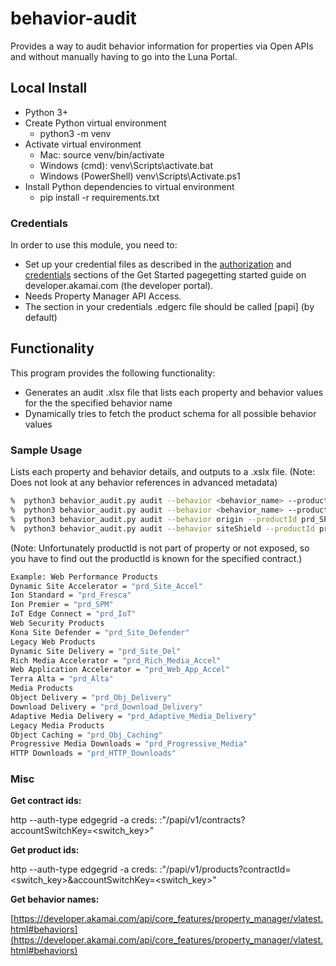 # behavior-audit

Provides a way to audit behavior information for properties via Open APIs and without manually having to go into the Luna Portal.

## Local Install
* Python 3+
* Create Python virtual environment
  * python3 -m venv
* Activate virtual environment
  * Mac: source venv/bin/activate
  * Windows (cmd): venv\Scripts\activate.bat
  * Windows (PowerShell) venv\Scripts\Activate.ps1
* Install Python dependencies to virtual environment
  * pip install -r requirements.txt

### Credentials
In order to use this module, you need to:
* Set up your credential files as described in the [authorization](https://developer.akamai.com/introduction/Prov_Creds.html) and [credentials](https://developer.akamai.com/introduction/Conf_Client.html) sections of the Get Started pagegetting started guide on developer.akamai.com (the developer portal).
* Needs Property Manager API Access.  
* The section in your credentials .edgerc file should be called [papi] (by default)

## Functionality
This program provides the following functionality:
* Generates an audit .xlsx file that lists each property and behavior values for the the specified behavior name
* Dynamically tries to fetch the product schema for all possible behavior values


### Sample Usage
Lists each property and behavior details, and outputs to a .xslx file. (Note: Does not look at any behavior references in advanced metadata)

```bash
%  python3 behavior_audit.py audit --behavior <behavior_name> --productId <productId> --contractId <contractId>
%  python3 behavior_audit.py audit --behavior <behavior_name> --productId <productId> --contractId <contractId>
%  python3 behavior_audit.py audit --behavior origin --productId prd_SPM --contractId ctr_1-28TBWN
%  python3 behavior_audit.py audit --behavior siteShield --productId prd_SPM --contractId ctr_1-28TBWN --includeMissing
```

(Note: Unfortunately productId is not part of property or not exposed, so you have to find out the productId is known for the specified contract.)

```bash
Example: Web Performance Products
Dynamic Site Accelerator = "prd_Site_Accel"
Ion Standard = "prd_Fresca"
Ion Premier = "prd_SPM"
IoT Edge Connect = "prd_IoT"
Web Security Products
Kona Site Defender = "prd_Site_Defender"
Legacy Web Products
Dynamic Site Delivery = "prd_Site_Del"
Rich Media Accelerator = "prd_Rich_Media_Accel"
Web Application Accelerator = "prd_Web_App_Accel"
Terra Alta = "prd_Alta"
Media Products
Object Delivery = "prd_Obj_Delivery"
Download Delivery = "prd_Download_Delivery"
Adaptive Media Delivery = "prd_Adaptive_Media_Delivery"
Legacy Media Products
Object Caching = "prd_Obj_Caching"
Progressive Media Downloads = "prd_Progressive_Media"
HTTP Downloads = "prd_HTTP_Downloads"
```

### Misc

**Get contract ids:**

http --auth-type edgegrid -a creds: :"/papi/v1/contracts?accountSwitchKey=<switch_key>"

**Get product ids:**

http --auth-type edgegrid -a creds: :"/papi/v1/products?contractId=<switch_key>&accountSwitchKey=<switch_key>"

**Get behavior names:**

[https://developer.akamai.com/api/core_features/property_manager/vlatest.html#behaviors](https://developer.akamai.com/api/core_features/property_manager/vlatest.html#behaviors)
